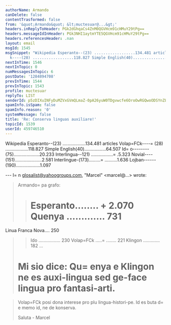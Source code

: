 ```yaml
---
authorName: Armando
canDelete: false
contentTrasformed: false
from: '&quot;Armando&quot; &lt;muctesuar@...&gt;'
headers.inReplyToHeader: PGk2dGhqaCs4ZnM0QGVHcm91cHMuY29tPg==
headers.messageIdInHeader: PGk3NHI1aytmYTE5QGVHcm91cHMuY29tPg==
headers.referencesHeader: .nan
layout: email
msgId: 1545
msgSnippet: "Wikipedia Esperanto--(23) ..................134.481 articles Volap\xFC\
  k----(28) ..................118.827 Simple English(40).................64.507 "
nextInTime: 1546
nextInTopic: 0
numMessagesInTopic: 6
postDate: '1284894708'
prevInTime: 1544
prevInTopic: 1543
profile: muctesuar
replyTo: LIST
senderId: p5zDIXuINFyDuMZVxGVmQLmaZ-0pA26yuW0TDgvwcfe6OroOwRGQwoODSYnZLUiG4mdD6__OtLXICs09emOAX0C64ypN2w
spamInfo.isSpam: false
spamInfo.reason: '0'
systemMessage: false
title: 'Re: Conserva linguas auxiliare!'
topicId: 1539
userId: 459746510
---
```


Wikipedia 
Esperanto--(23) ..................134.481 articles
Volap=FCk----=
(28) ..................118.827
Simple English(40).................64.507
Id=
o--------(75)....................20.233
Interlingua--121) .................=
.5.323
Novial----(151).....................2.581
Interlingue-(173).........=
..........1.636
Lojban------(190)...................1.097           

--- I=
n glosalist@yahoogroups.com, "Marcel" <marcel@...> wrote:
>
> 
> 
> Armando=
 pa grafo:
> > Esperanto........ + 2.070
> > Quenya .............  731
> > =
Linua Franca Nova.... 250
> > Ido ................. 230
> > Volap=FCk .....=
........ 221
> > Klingon ............. 182
> > ... 
> 
> Mi sio dice: 
> Qu=
enya e Klingon ne es auxi-lingua 
> sed ge-face lingua pro fantasi-arti. 
>=
 
> Volap=FCk posi dona interese pro plu lingua-histori-pe. 
> Id es buta d=
e memo id, ne de konserva. 
> 
> Saluta - Marcel
>




